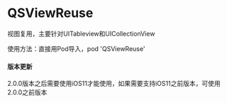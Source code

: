# QSViewReuse
视图复用，主要针对UITableview和UICollectionView

使用方法：直接用Pod导入，pod 'QSViewReuse'

#### 版本更新
2.0.0版本之后需要使用iOS11才能使用，如果需要支持iOS11之前版本，可使用2.0.0之前版本
